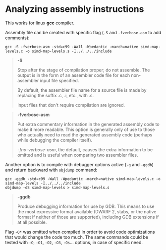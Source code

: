 # Analyzing assembly instructions

This works for linux **gcc** compiler.

Assembly file can be created with specific flag (`-S` and `-fverbose-asm` to add comments):

```shell
gcc -S -fverbose-asm -std=c99 -Wall -Wpedantic -march=native simd-map-levels.c -o simd-map-levels.s -I../../../include
```

> **-S**
>
> Stop after the stage of compilation proper; do not assemble.
> The output is in the form of an assembler code file for each non-assembler input file specified.
>
> By default, the assembler file name for a source file is made by replacing the suffix .c, .i, etc., with .s.
>
> Input files that don't require compilation are ignored.

> **-fverbose-asm**
>
> Put extra commentary information in the generated assembly code to make it more readable.
> This option is generally only of use to those who actually need to read the generated assembly code
> (perhaps while debugging the compiler itself).
>
> *-fno-verbose-asm*, the default, causes the extra information to be omitted and is useful when comparing two assembler files.

Another option is to compile with debugger options active (`-g` and `-ggdb`) and return backward with `objdump` command:

```shell
gcc -ggdb -std=c99 -Wall -Wpedantic -march=native simd-map-levels.c -o simd-map-levels -I../../../include
objdump -dS simd-map-levels > simd-map-levels.s
```

> **-ggdb**
>
> Produce debugging information for use by GDB.
> This means to use the most expressive format available (DWARF 2, stabs, or the native format if neither of those are supported),
> including GDB extensions if at all possible. 

Flag `-O*` was omitted when compiled in order to avoid code optimizations that would change the code too much.
The same commands could be tested with `-O`, `-O1`, `-O2`, `-O3`, `-Os`... options, in case of specific need.
